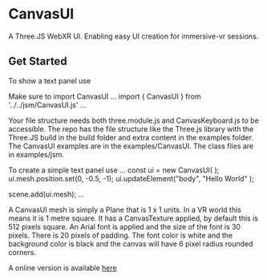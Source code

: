 # CanvasUI
A Three.JS WebXR UI. Enabling easy UI creation for immersive-vr sessions.

## Get Started
To show a text panel use 

Make sure to import CanvasUI
...
import { CanvasUI } from '../../jsm/CanvasUI.js'
...

Your file structure needs both three.module.js and CanvasKeyboard.js to be accessible. The repo has the file structure like the Three.js library with the Three.JS build in the build folder and extra content in the examples folder. The CanvasUI examples are in the examples/CanvasUI. The class files are in examples/jsm. 

To create a simple text panel use
...
const ui = new CanvasUI(  );
ui.mesh.position.set(0, -0.5, -1);
ui.updateElement("body", "Hello World" );

scene.add(ui.mesh);
...

A CanvasUI mesh is simply a Plane that is 1 x 1 units. In a VR world this means it is 1 metre square. It has a CanvasTexture applied, by default this is 512 pixels square. An Arial font is applied and the size of the font is 30 pixels. There is 20 pixels of padding. The font color is white and the background color is black and the canvas will have 6 pixel radius rounded corners. 

A online version is available [here](https://niksgames.com/webxr/dev/CanvasUI/simple/)

